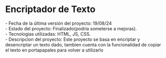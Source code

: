 <h1>Encriptador de Texto</h1>
- Fecha de la última versión del proyecto: 19/08/24
<br>
- Estado del proyecto: Finalizado(podria someterse a mejoras).
<br>
- Tecnologias utilizadas: HTML, JS, CSS.
<br>
- Descripcion del proyecto: Este proyecto se basa en encriptar y desencriptar un texto dado, tambien cuenta con la funcionalidad de copiar el texto en portapapales para volver a utilizarlo
